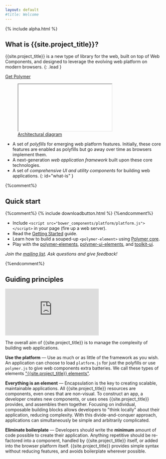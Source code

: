 ```yaml
---
layout: default
#title: Welcome
---
```


<style>
.download {
  margin-top: 0;
}
</style>

{% include alpha.html %}

## What is {{site.project_title}}?

{{site.project_title}} is a new type of library for the web, built on top of Web Components,
and designed to leverage the evolving web platform on modern browsers.
{: .lead }

<p class="download centered"><a href="/getting-the-code.html" class="btn btn-success btn-large" alt="Get the latest {{site.project_title}}" title="Get the latest {{site.project_title}}">Get Polymer</a></p>


<figure id="architecture-diagram">
  <iframe src="/images/architecture-diagram.svg?{{'now' | date: "%Y%m%d"}}"></iframe>
  <figcaption><a href="/images/architecture-diagram.svg" target="_blank">Architectural diagram</a></figcaption>
</figure>

- <i class="icon-cogs icon-3x pull-left foundation"></i> A set of _polyfills_ for emerging web platform features. Initially, these core features are enabled as polyfills but go away
over time as browsers implement them.
- <i class="icon-beaker icon-3x pull-left core"></i> A next-generation _web application framework_ built upon these core technologies.
- <i class="icon-puzzle-piece icon-3x pull-left elements"></i> A set of _comprehensive UI and utility components_ for building web applications.
{: id="what-is" }

{%comment%}
## Quick start

{%comment%}
{% include downloadbutton.html %}
{%endcomment%}

- Include `<script src="bower_components/platform/platform.js"></script>` in your page (fire up a web server).
- Read the [Getting Started](/getting-started.html) guide.
- Learn how to build a souped-up `<polymer-element>` using [Polymer core](/polymer.html).
- Play with the [polymer-elements](https://github.com/Polymer/polymer-elements), [polymer-ui-elements](https://github.com/Polymer/polymer-ui-elements), and [toolkit-ui](https://github.com/Polymer/toolkit-ui).

_Join the [mailing list](/discuss.html). Ask questions and give feedback!_

{%endcomment%}

## Guiding principles

<div class="centered video"><iframe src="http://www.youtube.com/embed/videoseries?list=PLRAVCSU_HVYu-zlRaqArF8Ytwz1jlMOIM" frameborder="0" allowfullscreen></iframe>
</div>

The overall aim of {{site.project_title}} is to manage the complexity of building web applications.

**Use the platform** —  Use as much or as little of the framework as you wish. An application can choose to load `platform.js` for just the polyfills or use `polymer.js` to give web components extra batteries. We call these types of elements ["{{site.project_title}} elements"](/polymer.html).

**Everything is an element** — Encapsulation is the key to creating scalable, maintainable applications. All {{site.project_title}} resources are components, even ones that are non-visual. To construct an app, a developer creates new components, or uses ones {{site.project_title}} provides, and assembles them together. Focusing on individual, composable building blocks allows developers to "think locally" about their application, reducing complexity. With this divide-and-conquer approach, applications can simultaneously be simple and arbitrarily complicated.

**Eliminate boilerplate** — Developers should write the **minimum** amount of code possible to create their application. Anything repetitive should be re-factored into a component, handled by {{site.project_title}} itself, or added into the browser platform itself. {{site.project_title}} provides simple syntax without reducing features, and avoids boilerplate wherever possible.

